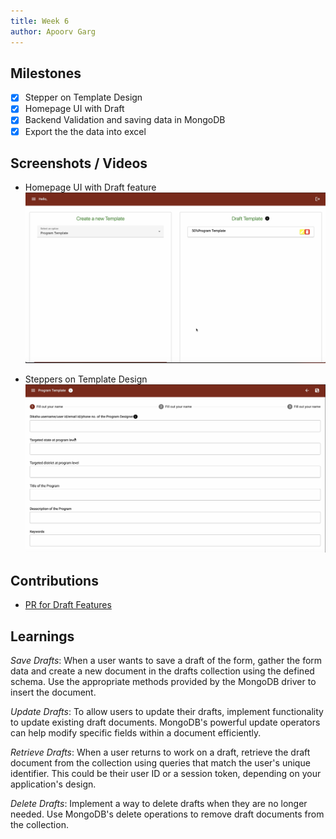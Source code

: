 ```yaml
---
title: Week 6
author: Apoorv Garg
---
```


## Milestones
- [x] Stepper on Template Design
- [x] Homepage UI with Draft
- [x] Backend Validation and saving data in MongoDB
- [x] Export the the data into excel

## Screenshots / Videos 
- Homepage UI with Draft feature
 ![homepage_with_draft](../assets/homepage_ui_new.png)

- Steppers on Template Design
 ![steppers](../assets/steppers.png)
## Contributions

- [PR for Draft Features](https://github.com/ELEVATE-Project/template-creation-portal/pull/3)
## Learnings

*Save Drafts*: When a user wants to save a draft of the form, gather the form data and create a new document in the drafts collection using the defined schema. Use the appropriate methods provided by the MongoDB driver to insert the document.

*Update Drafts*: To allow users to update their drafts, implement functionality to update existing draft documents. MongoDB's powerful update operators can help modify specific fields within a document efficiently.

*Retrieve Drafts*: When a user returns to work on a draft, retrieve the draft document from the collection using queries that match the user's unique identifier. This could be their user ID or a session token, depending on your application's design.

*Delete Drafts*: Implement a way to delete drafts when they are no longer needed. Use MongoDB's delete operations to remove draft documents from the collection.

